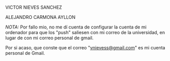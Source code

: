 VICTOR NIEVES SANCHEZ

ALEJANDRO CARMONA AYLLON

*NOTA:* Por fallo mio, no me dí cuenta de configurar la cuenta de mi ordenador para que los "push" saliesen con mi correo de la universidad, en lugar de con mi correo personal de gmail.

Por si acaso, que conste que el correo "vnievess@gmail.com" es mi cuenta personal de Gmail.


